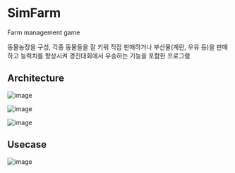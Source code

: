 # SimFarm
 Farm management game
 
 동물농장을 구성, 각종 동물들을 잘 키워 직접 판매하거나 부산물(계란, 우유 등)을 판매하고 능력치를 향상시켜 경진대회에서 우승하는 기능을 포함한 프로그램 

## Architecture

![image](https://user-images.githubusercontent.com/53864655/71707699-e8f58800-2e2e-11ea-908b-53fc8e386d73.png)

![image](https://user-images.githubusercontent.com/53864655/71707704-f6127700-2e2e-11ea-9c3a-c95021480333.png)

![image](https://user-images.githubusercontent.com/53864655/71707707-fd398500-2e2e-11ea-8f95-6292b43b3cec.png)

## Usecase

![image](https://user-images.githubusercontent.com/53864655/71707814-fb23f600-2e2f-11ea-840b-9dde524ade7e.png)
